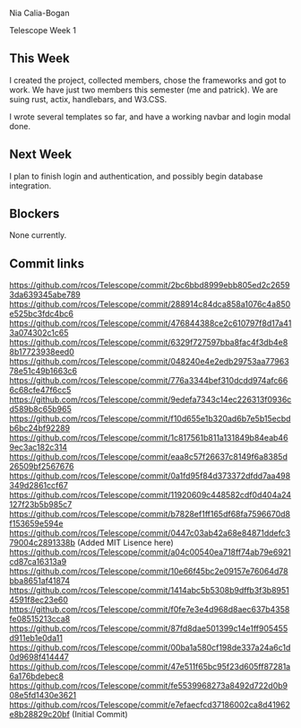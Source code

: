 Nia Calia-Bogan

Telescope Week 1

## This Week
I created the project, collected members, chose the frameworks and got to work.
We have just two members this semester (me and patrick). We are suing rust, 
actix, handlebars, and W3.CSS.

I wrote several templates so far, and have a working navbar and login modal done.

## Next Week
I plan to finish login and authentication, and possibly begin database integration.

## Blockers
None currently.

## Commit links
https://github.com/rcos/Telescope/commit/2bc6bbd8999ebb805ed2c26593da639345abe789
https://github.com/rcos/Telescope/commit/288914c84dca858a1076c4a850e525bc3fdc4bc6
https://github.com/rcos/Telescope/commit/476844388ce2c610797f8d17a413a074302c1c65
https://github.com/rcos/Telescope/commit/6329f727597bba8fac4f3db4e88b17723938eed0
https://github.com/rcos/Telescope/commit/048240e4e2edb29753aa7796378e51c49b1663c6
https://github.com/rcos/Telescope/commit/776a3344bef310dcdd974afc666c68cfe47f6cc5
https://github.com/rcos/Telescope/commit/9edefa7343c14ec226313f0936cd589b8c65b965
https://github.com/rcos/Telescope/commit/f10d655e1b320ad6b7e5b15ecbdb6bc24bf92289
https://github.com/rcos/Telescope/commit/1c817561b811a131849b84eab469ec3ac182c314
https://github.com/rcos/Telescope/commit/eaa8c57f26637c8149f6a8385d26509bf2567676
https://github.com/rcos/Telescope/commit/0a1fd95f84d373372dfdd7aa498349d2861ccf67
https://github.com/rcos/Telescope/commit/11920609c448582cdf0d404a24127f23b5b985c7
https://github.com/rcos/Telescope/commit/b7828ef1ff165df68fa7596670d8f153659e594e
https://github.com/rcos/Telescope/commit/0447c03ab42a68e84871ddefc379004c2891338b (Added MIT Lisence here)
https://github.com/rcos/Telescope/commit/a04c00540ea718ff74ab79e6921cd87ca16313a9
https://github.com/rcos/Telescope/commit/10e66f45bc2e09157e76064d78bba8651af41874
https://github.com/rcos/Telescope/commit/1414abc5b5308b9dffb3f3b89514591f8ec23e60
https://github.com/rcos/Telescope/commit/f0fe7e3e4d968d8aec637b4358fe08515213cca8
https://github.com/rcos/Telescope/commit/87fd8dae501399c14e1ff905455d911eb1e0da11
https://github.com/rcos/Telescope/commit/00ba1a580cf198de337a24a6c1d0d9698f414447
https://github.com/rcos/Telescope/commit/47e511f65bc95f23d605ff87281a6a176bdebec8
https://github.com/rcos/Telescope/commit/fe5539968273a8492d722d0b908e5fd1430e3621
https://github.com/rcos/Telescope/commit/e7efaecfcd37186002ca8d41962e8b28829c20bf (Initial Commit)
